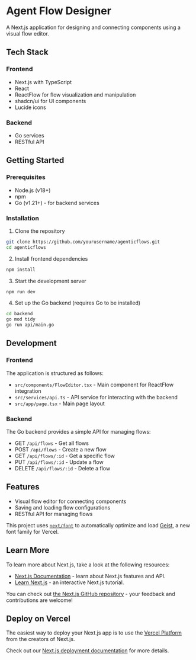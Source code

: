 # Agent Flow Designer

A Next.js application for designing and connecting components using a visual flow editor.

## Tech Stack

### Frontend
- Next.js with TypeScript
- React
- ReactFlow for flow visualization and manipulation
- shadcn/ui for UI components
- Lucide icons

### Backend
- Go services
- RESTful API

## Getting Started

### Prerequisites

- Node.js (v18+)
- npm
- Go (v1.21+) - for backend services

### Installation

1. Clone the repository
```bash
git clone https://github.com/yourusername/agenticflows.git
cd agenticflows
```

2. Install frontend dependencies
```bash
npm install
```

3. Start the development server
```bash
npm run dev
```

4. Set up the Go backend (requires Go to be installed)
```bash
cd backend
go mod tidy
go run api/main.go
```

## Development

### Frontend

The application is structured as follows:
- `src/components/FlowEditor.tsx` - Main component for ReactFlow integration
- `src/services/api.ts` - API service for interacting with the backend
- `src/app/page.tsx` - Main page layout

### Backend

The Go backend provides a simple API for managing flows:
- GET `/api/flows` - Get all flows
- POST `/api/flows` - Create a new flow
- GET `/api/flows/:id` - Get a specific flow
- PUT `/api/flows/:id` - Update a flow
- DELETE `/api/flows/:id` - Delete a flow

## Features

- Visual flow editor for connecting components
- Saving and loading flow configurations
- RESTful API for managing flows

This project uses [`next/font`](https://nextjs.org/docs/app/building-your-application/optimizing/fonts) to automatically optimize and load [Geist](https://vercel.com/font), a new font family for Vercel.

## Learn More

To learn more about Next.js, take a look at the following resources:

- [Next.js Documentation](https://nextjs.org/docs) - learn about Next.js features and API.
- [Learn Next.js](https://nextjs.org/learn) - an interactive Next.js tutorial.

You can check out [the Next.js GitHub repository](https://github.com/vercel/next.js) - your feedback and contributions are welcome!

## Deploy on Vercel

The easiest way to deploy your Next.js app is to use the [Vercel Platform](https://vercel.com/new?utm_medium=default-template&filter=next.js&utm_source=create-next-app&utm_campaign=create-next-app-readme) from the creators of Next.js.

Check out our [Next.js deployment documentation](https://nextjs.org/docs/app/building-your-application/deploying) for more details.
